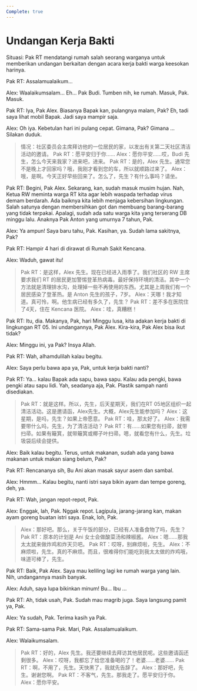 ```yaml
---
Complete: true
---
```


# Undangan Kerja Bakti

Situasi: Pak RT mendatangi rumah salah seorang warganya untuk memberikan undangan berkaitan dengan acara kerja bakti warga keesokan harinya.

Pak RT: Assalamualaikum...

Alex: Waalaikumsalam... Eh... Pak Budi. Tumben nih, ke rumah. Masuk, Pak. Masuk.

Pak RT: Iya, Pak Alex. Biasanya Bapak kan, pulangnya malam, Pak? Eh, tadi saya lihat mobil Bapak. Jadi saya mampir saja.

Alex: Oh iya. Kebetulan hari ini pulang cepat. Gimana, Pak? Gimana ... Silakan duduk.

> 情况：社区委员会主席拜访他的一位居民的家，以发出有关第二天社区清洁活动的邀请。
> Pak RT：愿平安归于你……
> Alex：愿你平安……哎，Budi 先生，怎么今天来我家？进来吧，进来。
> Pak RT：是的，Alex 先生。通常您不是晚上才回家吗？哦，我刚才看到您的车，所以就顺路过来了。
> Alex：哦，是啊。今天正好早些回来了。怎么了，先生？有什么事吗？请坐。

Pak RT: Begini, Pak Alex. Sekarang, kan, sudah masuk musim hujan. Nah, Ketua RW meminta warga RT kita agar lebih waspada terhadap virus demam berdarah. Ada baiknya kita lebih menjaga kebersihan lingkungan. Salah satunya dengan membersihkan got dan membuang barang-barang yang tidak terpakai. Apalagi, sudah ada satu warga kita yang terserang DB minggu lalu. Anaknya Pak Anton yang umurnya 7 tahun, Pak.

Alex: Ya ampun! Saya baru tahu, Pak. Kasihan, ya. Sudah lama sakitnya, Pak?

Pak RT: Hampir 4 hari di dirawat di Rumah Sakit Kencana.

Alex: Waduh, gawat itu!

> Pak RT：是这样，Alex 先生。现在已经进入雨季了。我们社区的 RW 主席要求我们 RT 的居民更加警惕登革热病毒。最好保持环境的清洁。其中一个方法就是清理排水沟，处理掉一些不再使用的东西。尤其是上周我们有一个居民感染了登革热。是 Anton 先生的孩子，7岁。
> Alex：天哪！我才知道。真可怜，啊。他生病已经有多久了，先生？
> Pak RT：差不多在医院住了4天，住在 Kencana 医院。
> Alex：哇，真糟糕！

Pak RT: Itu, dia. Makanya, Pak, hari Minggu lusa, kita adakan kerja bakti di lingkungan RT 05. Ini undangannya, Pak Alex. Kira-kira, Pak Alex bisa ikut tidak?

Alex: Minggu ini, ya Pak? Insya Allah.

Pak RT: Wah, alhamdulilah kalau begitu.

Alex: Saya perlu bawa apa ya, Pak, untuk kerja bakti nanti?

Pak RT: Ya... kalau Bapak ada sapu, bawa sapu. Kalau ada pengki, bawa pengki atau sapu lidi. Yah, seadanya aja, Pak. Plastik sampah nanti disediakan.

> Pak RT：就是这样。所以，先生，后天星期天，我们在RT 05地区组织一起清洁活动。这是邀请函，Alex先生。大概，Alex先生能参加吗？
> Alex：这星期，是吗，先生？如果上帝愿意。
> Pak RT：哇，那太好了。
> Alex：我需要带什么吗，先生，为了清洁活动？
> Pak RT：有……如果您有扫帚，就带扫帚。如果有簸箕，就带簸箕或椰子叶扫帚。嗯，就看您有什么，先生。垃圾袋后续会提供。

Alex: Baik kalau begitu. Terus, untuk makanan, sudah ada yang bawa makanan untuk makan siang belum, Pak?

Pak RT: Rencananya sih, Bu Ani akan masak sayur asem dan sambal.

Alex: Hmmm... Kalau begitu, nanti istri saya bikin ayam dan tempe goreng, deh, ya.

Pak RT: Wah, jangan repot-repot, Pak.

Alex: Enggak, lah, Pak. Nggak repot. Lagipula, jarang-jarang kan, makan ayam goreng buatan istri saya. Enak, loh, Pak.

> Alex：那好吧。那么，关于午饭的部分，已经有人准备食物了吗，先生？
> Pak RT：原本的计划是 Ani 女士会做酸菜汤和辣椒酱。
> Alex：嗯……那我太太就来做炸鸡和炸天贝吧。
> Pak RT：哎呀，别麻烦啦，先生。
> Alex：不麻烦啦，先生。真的不麻烦。而且，很难得你们能吃到我太太做的炸鸡哦，味道可棒了，先生。

Pak RT: Baik, Pak Alex. Saya mau keliling lagi ke rumah warga yang lain. Nih, undangannya masih banyak.

Alex: Aduh, saya lupa bikinkan minum! Bu... Ibu ...

Pak RT: Ah, tidak usah, Pak. Sudah mau magrib juga. Saya langsung pamit ya, Pak.

Alex: Ya sudah, Pak. Terima kasih ya Pak.

Pak RT: Sama-sama Pak. Mari, Pak. Assalamualaikum.

Alex: Walaikumsalam.

> Pak RT：好的，Alex 先生。我还要继续去拜访其他居民呢。这些邀请函还剩很多。
> Alex：哎呀，我都忘了给您准备喝的了！老婆……老婆……
> Pak RT：啊，不用了，先生。天快黑了，我就先告辞了。
> Alex：那好吧，先生。谢谢您啊。
> Pak RT：不客气，先生。那我走了。愿平安归于你。
> Alex：愿你平安。

